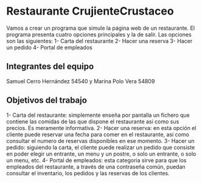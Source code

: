 # Restaurante CrujienteCrustaceo

Vamos a crear un programa que simule la página web de un restaurante. 
El programa presenta cuatro opciones principales y la de salir. Las opciones son las siguientes:
1- Carta del restaurante
2- Hacer una reserva 
3- Hacer un pedido
4- Portal de empleados 

  

## Integrantes del equipo

Samuel Cerro Hernández 54540 y Marina Polo Vera 54809

## Objetivos del trabajo
1- Carta del restaurante: simplemente enseña por pantalla un fichero que contiene las comidas de las que dispone el restaurante asi como sus precios. Es meramente informativa.
2- Hacer una reserva: en esta opción el cliente puede reservar una fecha para comer en el restaurante, así como consultar el numero de reservas disponibles en ese momento.
3- Hacer un pedido: siguiendo la carta, el cliente puede realizar un pedido que consiste en poder elegir un entrante, un menu y un postre, o solo un entrante, o solo un menu, etc.
4- Portal de empleados: esta categoria sirve para que los empleados del restaurante, a través de una contraseña común, puedan consultar el inventario, los pedidos y las reservas de los clientes.

